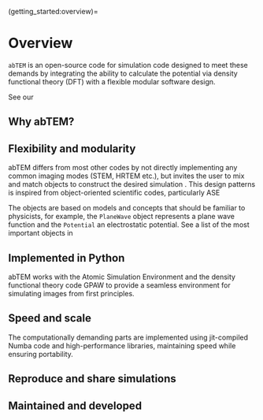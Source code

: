 (getting_started:overview)=
# Overview

`abTEM` is an open-source code for simulation code designed to meet these demands by integrating the ability to
calculate
the potential via density functional theory (DFT) with a flexible modular software design.

See our 

## Why abTEM?

## Flexibility and modularity

abTEM differs from most other codes by not directly implementing any common imaging modes (STEM, HRTEM etc.), but
invites the user to mix and match objects to construct the desired simulation .
This design patterns is inspired from object-oriented scientific codes, particularly ASE

The objects are based on models and concepts that should be familiar to physicists, for example, the `PlaneWave` object
represents a plane wave function and the `Potential` an electrostatic potential. See a list of the most important
objects in 

## Implemented in Python

abTEM works with the Atomic Simulation Environment and the density functional theory code GPAW to provide a seamless
environment for simulating images from first principles.

## Speed and scale

The computationally demanding parts are implemented using jit-compiled
Numba code and high-performance libraries, maintaining speed while ensuring portability.

## Reproduce and share simulations

## Maintained and developed